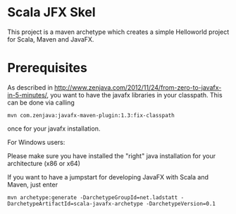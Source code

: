 Scala JFX Skel
==============

This project is a maven archetype which creates a simple Helloworld project for Scala, Maven and JavaFX.

Prerequisites
=============

As described in http://www.zenjava.com/2012/11/24/from-zero-to-javafx-in-5-minutes/, you want to
have the javafx libraries in your classpath. This can be done via calling 

	mvn com.zenjava:javafx-maven-plugin:1.3:fix-classpath

once for your javafx installation.

For Windows users: 

Please make sure you have installed the "right" java installation for your architecture (x86 or x64)


If you want to have a jumpstart for developing JavaFX with Scala and Maven, just enter

	mvn archetype:generate -DarchetypeGroupId=net.ladstatt -DarchetypeArtifactId=scala-javafx-archetype -DarchetypeVersion=0.1
